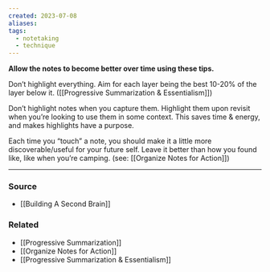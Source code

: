 ```yaml
---
created: 2023-07-08
aliases: 
tags:
  - notetaking
  - technique
---
```

**Allow the notes to become better over time using these tips.**

Don’t highlight everything. Aim for each layer being the best 10-20% of the layer below it. ([[Progressive Summarization & Essentialism]])

Don’t highlight notes when you capture them. Highlight them upon revisit when you’re looking to use them in some context. This saves time & energy, and makes highlights have a purpose. 

Each time you “touch” a note, you should make it a little more discoverable/useful for your future self. Leave it better than how you found like, like when you’re camping. (see: [[Organize Notes for Action]])

---

### Source
- [[Building A Second Brain]]

### Related
- [[Progressive Summarization]] 
- [[Organize Notes for Action]] 
- [[Progressive Summarization & Essentialism]]